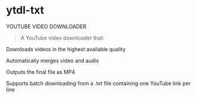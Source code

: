 # ytdl-txt
YOUTUBE VIDEO DOWNLOADER

> A YouTube video downloader that:

Downloads videos in the highest available quality

Automatically merges video and audio

Outputs the final file as MP4

Supports batch downloading from a .txt file containing one YouTube link per line

